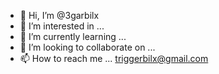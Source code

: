 - 👋 Hi, I’m @3garbilx
- 👀 I’m interested in ...
- 🌱 I’m currently learning ...
- 💞️ I’m looking to collaborate on ...
- 📫 How to reach me ... triggerbilx@gmail.com

<!---
3garbilx/3garbilx is a ✨ special ✨ repository because its `README.md` (this file) appears on your GitHub profile.
You can click the Preview link to take a look at your changes.
--->
